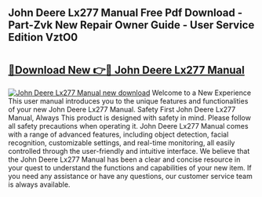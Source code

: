 ## John Deere Lx277 Manual Free Pdf Download - Part-Zvk New Repair Owner Guide - User Service Edition VztO0

# <h2><a href="http://bc37017.oget.top/?id=John+Deere+Lx277+Manual">🔗Download New 👉🔴 John Deere Lx277 Manual</a></h2>

[![John Deere Lx277 Manual new download](https://i.imgur.com/5g1atiW.png)](http://bc37017.oget.top/?id=John+Deere+Lx277+Manual)
Welcome to a New Experience This user manual introduces you to the unique features and functionalities of your new John Deere Lx277 Manual. Safety First John Deere Lx277 Manual, Always This product is designed with safety in mind. Please follow all safety precautions when operating it. John Deere Lx277 Manual comes with a range of advanced features, including object detection, facial recognition, customizable settings, and real-time monitoring, all easily controlled through the user-friendly and intuitive interface. We believe that the John Deere Lx277 Manual has been a clear and concise resource in your quest to understand the functions and capabilities of your new item. If you need any assistance or have any questions, our customer service team is always available.
